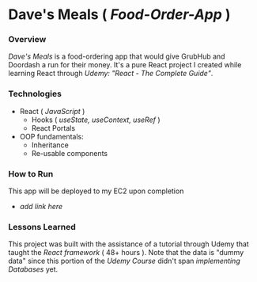 # Dave's Meals ( _Food-Order-App_ )

### Overview 
_Dave's Meals_ is a food-ordering app that would give GrubHub and Doordash a run for their money. It's a pure React project I created while learning React through _Udemy: "React - The Complete Guide"_.

### Technologies
* React ( _JavaScript_ )
  * Hooks ( _useState, useContext, useRef_ )
  * React Portals 
* OOP fundamentals:
  * Inheritance
  * Re-usable components

### How to Run
This app will be deployed to my EC2 upon completion
* _add link here_

### Lessons Learned
 This project was built with the assistance of a tutorial through Udemy that taught the _React framework_ ( 48+ hours ). Note that the data is "dummy data" since this portion of the _Udemy Course_ didn't span _implementing Databases_ yet. 

